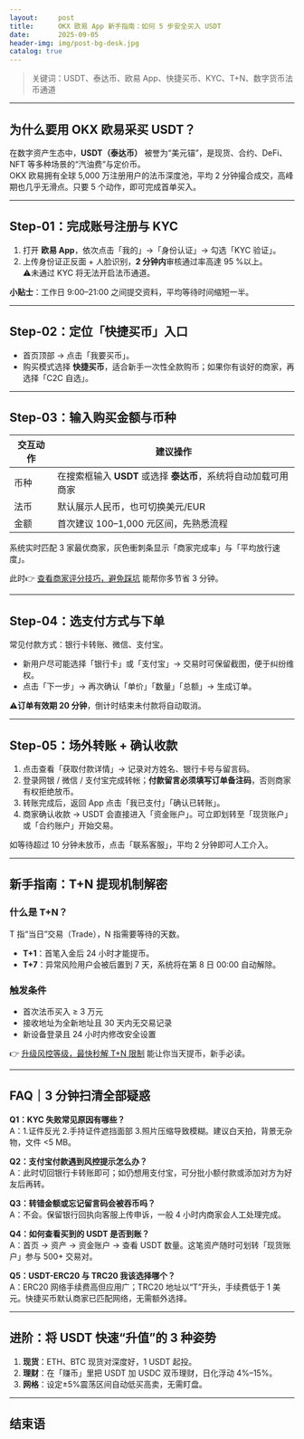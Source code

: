 ```yaml
---
layout:     post
title:      OKX 欧易 App 新手指南：如何 5 步安全买入 USDT
date:       2025-09-05
header-img: img/post-bg-desk.jpg
catalog: true
---
```


> 关键词：USDT、泰达币、欧易 App、快捷买币、KYC、T+N、数字货币法币通道

---

## 为什么要用 OKX 欧易采买 USDT？
在数字资产生态中，**USDT（泰达币）** 被誉为“美元锚”，是现货、合约、DeFi、NFT 等多种场景的“汽油费”与定价币。  
OKX 欧易拥有全球 5,000 万注册用户的法币深度池，平均 2 分钟撮合成交，高峰期也几乎无滑点。只要 5 个动作，即可完成首单买入。

---

## Step-01：完成账号注册与 KYC
1. 打开 **欧易 App**，依次点击「我的」→「身份认证」→ 勾选「KYC 验证」。  
2. 上传身份证正反面 + 人脸识别，**2 分钟内**审核通过率高達 95 %以上。  
   ⚠️未通过 KYC 将无法开启法币通道。  

**小贴士**：工作日 9:00–21:00 之间提交资料，平均等待时间缩短一半。

---

## Step-02：定位「快捷买币」入口
- 首页顶部 → 点击「我要买币」。  
- 购买模式选择 **快捷买币**，适合新手一次性全款购币；如果你有谈好的商家，再选择「C2C 自选」。

---

## Step-03：输入购买金额与币种
| 交互动作 | 建议操作 |
|---|---|
| 币种 | 在搜索框输入 **USDT** 或选择 **泰达币**，系统将自动加载可用商家 |
| 法币 | 默认展示人民币，也可切换美元/EUR |
| 金额 | 首次建议 100–1,000 元区间，先熟悉流程 |

系统实时匹配 3 家最优商家，灰色衝刺条显示「商家完成率」与「平均放行速度」。  

此时👉 [查看商家评分技巧，避免踩坑](https://okxdog.com/) 能帮你多节省 3 分钟。

---

## Step-04：选支付方式与下单
常见付款方式：银行卡转账、微信、支付宝。

- 新用户尽可能选择「银行卡」或「支付宝」→ 交易时可保留截图，便于纠纷维权。  
- 点击「下一步」→ 再次确认「单价」「数量」「总额」→ 生成订单。  

⚠️**订单有效期 20 分钟**，倒计时结束未付款将自动取消。

---

## Step-05：场外转账 + 确认收款
1. 点击查看「获取付款详情」→ 记录对方姓名、银行卡号与留言码。  
2. 登录网银 / 微信 / 支付宝完成转帐；**付款留言必须填写订单备注码**，否则商家有权拒绝放币。  
3. 转账完成后，返回 App 点击「我已支付」「确认已转账」。  
4. 商家确认收款 → USDT 会直接进入「资金账户」。可立即划转至「现货账户」或「合约账户」开始交易。

如等待超过 10 分钟未放币，点击「联系客服」，平均 2 分钟即可人工介入。

---

## 新手指南：T+N 提现机制解密

### 什么是 T+N？
T 指“当日”交易（Trade），N 指需要等待的天数。  
- **T+1**：首笔入金后 24 小时才能提币。  
- **T+7**：异常风险用户会被后置到 7 天，系统将在第 8 日 00:00 自动解除。

### 触发条件
- 首次法币买入 ≥ 3 万元  
- 接收地址为全新地址且 30 天内无交易记录  
- 新设备登录且 24 小时内修改安全设置  

👉 [升级风控等级，最快秒解 T+N 限制](https://okxdog.com/) 能让你当天提币，新手必读。

---

## FAQ｜3 分钟扫清全部疑惑

**Q1：KYC 失败常见原因有哪些？**  
A：1.证件反光 2.手持证件遮挡面部 3.照片压缩导致模糊。建议白天拍，背景无杂物，文件 <5 MB。

**Q2：支付宝付款遇到风控提示怎么办？**  
A：此时切回银行卡转账即可；如仍想用支付宝，可分批小额付款或添加对方为好友后再转。

**Q3：转错金额或忘记留言码会被吞币吗？**  
A：不会。保留银行回执向客服上传申诉，一般 4 小时内商家会人工处理完成。

**Q4：如何查看买到的 USDT 是否到账？**  
A：首页 → 资产 → 资金账户 → 查看 USDT 数量。这笔资产随时可划转「现货账户」参与 500+ 交易对。

**Q5：USDT-ERC20 与 TRC20 我该选择哪个？**  
A：ERC20 网络手续费高但应用广；TRC20 地址以“T”开头，手续费低于 1 美元。快捷买币默认商家已匹配网络，无需额外选择。

---

## 进阶：将 USDT 快速“升值”的 3 种姿势  
1. **现货**：ETH、BTC 现货对深度好，1 USDT 起投。  
2. **理财**：在「赚币」里把 USDT 加 USDC 双币理财，日化浮动 4%–15%。  
3. **网格**：设定±5%震荡区间自动低买高卖，无需盯盘。

---

## 结束语
